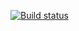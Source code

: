 [![Build status](https://ci.appveyor.com/api/projects/status/u3ha7hlhqptyp3nw?svg=true)](https://ci.appveyor.com/project/katrin4455/jarfile)
